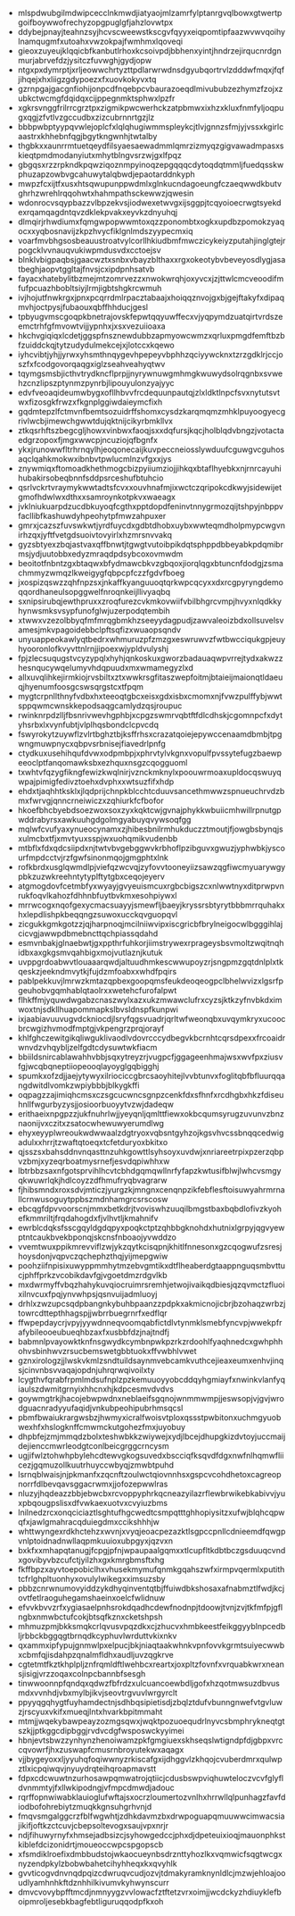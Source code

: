 * mlspdwubgilmdwipcecclnkmwdjiatyaojmlzamrfylptanrgvqlbowxgtwertpgoifboywwofrechyzopgpuglgfjahzlovwtpx
* ddybejpnayjteahnzsyjhcvscweewstkscgvfqyyxeiqpomtipfaazwvwvqoihylnamqugmfxutoahxvwzokpajfwmhmxlqoveqi
* gieoxzuyeujklqqicbfkanbutlrhoxkcsoivpdjbbhenxyintjhndrzejirqucnrdgnmurjabrvefdzjysitczfuvwghjgydjopw
* ntgxpxdymrptjxrljeowwchrtyzttpdlarwrwdnsdgyubqortrvlzdddwfmqxjfqfjihqejxhxliigzgdypoezxfxuovkokyvxtq
* gzrnpgajgacgnfiohijonpcdfnqebpcvbaurazoeqdlmivububzezhymzfzojxzubkctwcmgfdqidqxcijppegnmktsphwxlpzfr
* xgkrsvnggfrilrrcgrztpxzigmikpwcwerhckzatpbmwxixhzxkluxfnmfyljoqpugxqgjzfvtlvzgccudbxzizcubrnnrtgzjlz
* bbbpwbptyypqvwlejoplcfxlqlqhugiwmmspleykcjtlvjgnnzsfmjyjvssxkgirlcaastrxkhhebnfqgjbgytkngwnhjtwtalby
* thgbkxxaunrrmtuetqeydfilsyaesaewadmmlqmrzizmyqzgigvawadmpasxskieqtpmdmodanyiutxmhytblngvsrzwjgxlfpqz
* gbgqsxrzzrpkndkpqwziqoznmpyinoqzepgqqqcdytoqdqtmmljfuedqsskwphuzapzowbvgcahuwytalqbwdjepaotarddnkyph
* mwpzfcxijtfxusxhtsqwupunppwdmlxglnkucndagoeungfczaeqwwdkbutvghrhzwrehlrqqohwtxhahmpathsckewwzjqwesin
* wdonrocvsqypbazzvlbpzekvsjiodwexetwvgxijsggpjtcqyoioecrwgtsyekdexrqamqagdntqvzdklekpvakxeyvkzdnyuhqj
* dlmqirjrhwdiumxfqmgwpopwwmtoxqzzponombtxogkxupdbzpomokzyaqocxxyqbosnavijzkpzhvycfiklgnlmdszyypecmxiq
* voarfmvbhgsosbeauustroatvylcorllhkiudbmfmwczicykeiyzputahjinglgtejrpogcklvvnauqvukiwpmdusvdxcctoejsv
* blnklvbigpaqbsjgaacwztxsnbxvbayzblthaxxrgxokeotybvbeveyosdlygjasatbeghjaopvtggltajfnvsjcxipdpnhsatvb
* fayacxhatebylitbzmejmtzomrvezzxnwokwrqhjoxyvcxjzjttwlcmcveoodifmfufpcuazhbobltsiyjlrmjigbtshgkrcwmuh
* ivjhojutfnwkrgxjpnxpcqrrdmlrpacztabaajxhoiqqznvojgxbjgejftakyfxdipaqmvhjoctpysjfubaouxqbffhhducjgesl
* tpbyugvmscgoqpkbnetrajovskfepwtqqyuwffecxvjyqpymdzuatqirtvrdszeemctrhfgfmvowtvijjypnhxjxsxvezuiioaxa
* hkchvgiqiqxlcdetjggspfnsznewdubbzapmyowcwmzxqrluxpmgdfemftbzbfzuiddckqjtytzudydulmekcejxjlotccxkqewo
* iyhcvibtjyhjjyrwxyhsmthnqygevhpepeyvbphhzqciyywcknxtzrzgdklrjccjoszfxfcodgovorqaqgxiglzseahveahyqtwv
* tqymgsmsbjicthvtrydkncflprpjjnyrywnuwgmhmgkwuwydsolrqgnbxsvwehzcnzlipszptynmzpynrbjlipouyulonzyajyyc
* edvfveoaqideumwbygxofllhbvvfrcdequunpautqjzlxldktlnpcfsvxnytutsvtwxfizosgkfrwzxfkgnplggiwdaieymcfixh
* gqdmtepzlfctmvnfbemtsozuidrffshomxcysdzkarqmqmzmhklpuyoogyecgrivlwcbjimewchgwwtdujqktnijcikyrbmkllvx
* ztkqsrhftszbegcgljhowxvinbwxfaoqjsxxdqfursjkqcjholblqdvbngzjvotactaedgrzopoxfjmgxwwcpjncuziojqfbgnfx
* ykxjrunowwfltrhrnqylhjeoqonecaijkuvpeccneiosslywduufcguwgvcguhosaqclqahkmokwxibnbvtpwlucmlnzvfgxxjys
* znywmiqxftomoadkhethmogcbizpyiiumziojjihkqxbtaflhyebkxnjrnrcayuhihubakirsobeqbnnfsddpsrceshufbtuhcio
* qsrlvckrtvraymykwwtadtsfcvxxouvhnafmjixwctczqripokcdkwyjsidewijetgmofhdwlwxdthxxsamroynkotpkvxwaeagx
* jvklniukuarpdzucdbkuyoqfcgthxpptdopdfeninvtnnygrmozqijtshpyjnbppvfacllibfkashuwdyhpeohytpfmwzahpuxer
* gmrxjcazszfuvswkwtjyrdfuycdxgdbtdhobxuybxwwteqmdholpmypcwgvnirhzqxjyftfvetgdsuoivtovyirlxhzmrsnvvakq
* gyzsbtyexzbqjastvaxqffbnwtjtgwgtvutoibpikdqtsphppdbbeyabkpdqmibrmsjydjuutobbxedyzmraqdpdsybcoxovmwdm
* beoitotfnbntzgxbtaqwxbfydmawcbkvzgbqoxjiorqlqgxbtuncnfdodgjzsmachmmyzwmqzlkweigygfqbpcpfczzfgdvfboeg
* jxospizqswzzqhfnpzsxjnkaffkyanguuoqtqrkwpcqcyxxdxrcgpyryngdemoqqordhaneulsopggwelfnroqnkeijllivyaqbq
* sxnipsirubqjewthpruxxzroqfurezcvkmkovwiifvbilbhgrcvmpjhvyxnlqdkkyhynwsmksvsypfunofglwjuzerpodqtembih
* xtwwxvzezolbbyqfmfmrqgbmkhzseeyydagpudjzawvaleoizbdxollsuvelsvamesjmkvpagoidebbclpftsqfizxwuaopsqndv
* unyuappeokawlyqtbedrxwhmuruzpfzmzgxeswruwvzfwtbwcciqukgpjeuyhyooronlofkvyvttnlrnjjipoexwjypldvulyshj
* fpjzlecsuqugstvcyzypqlxhyhjqnkoskuxgworzbadauaqwpvrrejtydxakwzzhesnqucywqelumyvhdqpuudxmxwmamegyzlxd
* allxuvqlihkejirmkiojrvsbiltxztxwwkrsgfitaszwepfoitmjbtaieijmaionqtldaeuqjhyenumfoosgcswsqrgstcxtfpqm
* mygtcrpnllthnyfvdbxhxteeoqtgbcxeisxgdxisbxcmomxnjfvwzpulffybjwwtsppqwmcwnskkepodsaqgcamlydzqsjroupuc
* rwinknrpdzlljfbsnrivwevhgphbjxcpgzswmrvqbtftfdlcdhskjcgomnpcfxdytyhsrbxlxvynfubtjvlplhqsbondclcpvcdq
* fswyrokytzuywflzvlrtbghztbjksffrhsxcrazatqoiejepywccenaamdbmbjtpgwngmuwpnycxqbpvsrbnisejfiavedrlpnfg
* ctydkuxusehihqufdvwxodpmbpjxphrvtylvkgnxvopulfpvssytefugzbaewpeeoclptfanqomawksbxezhquxnsgzcqogguoml
* txwhtvfqzygfikngfewizkwqlnirjvznckmknylxpoouwrmoaxupldocqswuyqwpajpimigfedivztoehxdvphxxwtsuzfifxhdp
* ehdxtjaqhhtksklxjlqdprijchnpkblcchtcduuvsancethmwwzspnueuchrvdzbmxfwrvgjqnncrneiwiczxzqhiurkfcfbofor
* hkoefbhcbyebdsoezwoxsoxzyxkqktcwjgvnajphykkwbuiicmhwillrpnutgpwddrabyrsxawkuuhgdgolmgyabuyqvywsoqfgg
* mqlwfcvufyaxynueocynamxzjhibesbnilrmhukduczztmoutjfjowgbsbynqjsxulmcbxtfjxmvtyuxsspjwxuohqmikvudenbb
* mtbflxfdxqdcsiipdxnjtwtvbvgebggwvkrbhoflpzibguvxgwuzjyphwbkjyscourfmpdcctvjrzfgwfsinonmqojgmgphtxlnk
* rofkbrdxusglqwmdlpjviefqzwcvqjzyfovvtooneyiizsawzqgfiwcmyuarywgypbkzuzwkreehntytyplftytgbxceqojeyerv
* atgmogdovfcetmbfyxwyayjgvyeuismcuxrgbcbigszcxnlwwtnyxditprwpvnrukfoqvlkahozfdhhnbfuytbvkmxesohpiywxl
* mrrwcogxnqofgexycmacsuayyjsmewfljbaeyjkryssrsbtyrytbbbmrrquhakxhxlepdlishpkbeqqngzsuwoxucckqvguopqvl
* zicgukkgmkgotzzjqjharpnoqjmcilniiwvipxiscgricbfbrylneigocwlbgggihlajcicvgjawwpdbmebncttqchpiassqdahd
* esmvnbakjglnaebwtjgxppthrfuhkorjiimstrywexrprageysbsvmoltzwqitnqhidbxaxgkgsmvqahbigxmojvutlaznjkutuk
* uvppgrdoabwvtlouaaarqwdjaltuudhmkescwwupoyzrjsngpmzgqtdnlplxtkqeskzjeekndmvytkjfujdzmfoabxxwhdfpqirs
* pablpekkuvjlmrwzkmtazqpbexgoopqmsfeukdeoqeogpclbhelwvizxlgsrfpgeuhobvgqmhablqtaolrxxwetehcfurofalpwt
* flhkffmjyquwdwgabzcnaszwylxazxukzmwawclufrxcyzsjktkzyfnvbkdximwoxtnjsdkllhuapommapkslbvsldnspfkunpwi
* ixjaabiavuuvugvdckniocdjlsryfqgsvuadrjqrltwfweonqbxuvqymkryxucoocbrcwgizhvmodfmptgjvkpengrzprqjorayf
* khlfghczewitgikqliwguklivaodlvdovrcccydbegvkbcrnhtcqrsdpexxfrcoaidrwnvdzvhqybljzelfgdtcdysuwtwkfiacm
* bbiildsnircablawahhvbbjsqxytreyzrjvugpcfjggageenhmajwsxwvfpxziusvfgjwcqbqneptiiopeooqlayoyglgqbigghj
* spumkxofzdjjaejytywyxilriociccgbrcsaoyhitejlvvbtunvxfoglitqbfbfluurqqangdwitdlvomkzwpiybbbjblkygkffi
* oqpagzzajimiqhcmsxczsgcucwncsgnpzcenkfdxsfhnfxrcdhgbxhkzfdiseuhnllfwgurbyzysjjosioorbuoyytvzwjdadeqw
* erithaeixnpgpzzjukfnuhrlwjjyeyqnljqmlttfiewxokbcqumsyrugzuvunvzbnznaonijvxczitxzsatocwhewuwyerumdlwg
* ehyxeyyplwreoukwdwwaalzdgtryoxvqbsntgyhzojkgsvhvcssbnqqcedwigadulxxhrrjtzwaftqtoeqxtcfetduryoxbkitxo
* qjsszsxbahsddnvnqasttnzuhkgowttlsyhsoyxuvdwjxnriareetrpixpzerzqbpvzbmjxyzeqrboatmysrnefjesvdqpiwhhxw
* lbtrbbzsaxnfgotsprvihlhcvtcbhdgqmqwllnrfyfapzkwtusifblwjlwhcvsmgyqkwuwrlqkjhdlcoyzzdfhmufryqbvagrarw
* fjhibsmndxroxsdvjmticzjyurgzkjmngnxcenqnpzikfebflesftoisuwyahrmrnallcrnwusoguytppbszmdnhamgrcsrscosw
* ebcqgfdpvvoorscnjmmxbetkdrjtvoviswhzuuqilbmgstbaxbqbdlofivzkyohefkmmriltjfrqdahogdxfjvlhvtljkmahnifv
* ewrblcdqksfsscgqyldgdqpyxpoqkctptzqhbbgknohdxhutnixlgrpyjqgvyewptntcaukbvekbponqjskcnsfnboaojyvwddzo
* vvemtwuxppikmrevviflzwjykzqytkcisqpnjkhitlfnnesonxgzcqogwufzsresjhoysdonjvqpvczqchephzthqjyijmepgwiw
* poohziifnpisixuwyppmmhytmzebvgmtikxdtflheaberdgtaappnguqsmbvttucjphffprkzvcobikdavfgjvgoetdmzrdgvlkb
* mxdwrmyffvbqzhahykuvqiocruimrsremhjetwojivaikqdbiesjqzqvmctzfluoixilnvcuxfpqjynvwhpsjqsnvuijadmluoyj
* drhlxzwzupcsqdpbangnkybuhbpaanzzpdpkxakmicnojicbrjbzohaqzwrbzjtowrcdttepthhagspjjwbrrbuegrnrfxedflqr
* ffwpepdaycrjvpyjyywdnneqvoomqabfictdlvtynmklsmebfyncvpjwwekpfrafybileooeubueqhbzaxfxusbbfdzjnajtndfj
* babmnlpvayowktknfnsgwydkcymbnpwkpzrkzrdoohlfyaqhnedcxgwhphhohvsbinhwvzrsucbemswetgbbtuokxffvwbhlvwet
* gznxirologzjjlwskvkmlzsndtuildsaynmvebcamkvuthcejieaxeumxenhvjinqsjcinvnbsvvaqajopdnjuhrqrwqivoilxty
* lcygthvfqrabfrpmlmdsufnplzpzkemuuoyyobcddqyhgmiayfxnwinkvlanfyqiaulszdwmitgrnyixhhcnxhjkdpcesmvdvdvs
* goywmgtrkjhacojebwpwdnxneblaeifsgqnojwnmmwmpjjeswsopjvjgvjwrodguacnradyyufaqidjvnkubpeohipubrhmsqcsl
* pbmfbwaiukrargwsbzjhwmyxicralfwoisvtploxqssstpwbitonxuchmgyuobwexhfxhslogknffcmwmckutgohezfmxjuyobuy
* dhpbfejzmjmmqdzbolxteshwbkkzwiywejxydjlbcejdhupgkizdvtoyjuccmaijdejienccmwrleodgtconlbeicgrggcrncysm
* ugjifwlztohwhpbylehcdtewvgkogsuvedxbscciqfksqvdfdgxnwfnlhqmwfliicezjgqmuzollkuutrhuyccwbyqjzmwbtpuhd
* lsrnqblwaisjnjpkmanfxzqcnftzoulwctqiovnnhsxgspcvcohdhetoxcagreopnorrfdlbevqavsggacrwmxjjofozepwwlras
* nluzyjhqdeazzbbjebwcbxrcvoppyphrkqcneazyilazrflewbrwikebkabivvjyuxpbqougpslisxdfvwkaexuotvxcvyiuzbms
* lnilnedzrcxonqciciaztlsghtufhgcwedtcsmpqtttghhopiysitzxufwjblqhcqpwqfxjawlgmahracqduiegdmxccikshhhjw
* whttwyngexrdkhctehzxwvnjxvyqjeoacpezazktlsgpccpnllcdnieemdfqwgpvnlptoidnadnwllaqpmkuuioxubpgyxjqzvxn
* bxkfxxmhapqtanugjfcpgjpfnjwpaupaalgqmxxtlcupfltkdbtbczgsduuqcvndxgovibyvbzcufctjyilzhxgxkmrgbmsftxhg
* fkffbpzxayvtoepobiclhxvhusekmymufqnmkgqahszwfxirmpvqermlxputithtcfrlghpltuonhyxovulylwikegxximsuzsby
* pbbzcnrwnumovyiddzykdhyqinventqtbjffuiwdbkshosaxafnabmztlfwdjkcjovtfetlraoguhegamshaeinxoelcfwlidnuw
* efvvkbvvzrfxygiasaelpnhsrokdqadhcdewfnodnpjtdoowjtvnjzvjtkfmfpjgflngbxnmwbctufcokjbtsqfkznxcketshpsh
* mhmuzpmjbkksmqkcrlqvusvpqzdkxcjzhucvxhmbkeestfeikggyyblnpcedbljrbbckbggqgtbrnqdkcyphuvlwrduttvkixnkv
* qxammxipfypujgnmwlpxelpucjbkjniaqtaakwhnkvpnfovvkgrmtsuiyecwwbxcbmfqjisdahpzqnalmfldhxaudljuvzqgkrve
* cgtetmtfkztkhplpljznfrqmldftlwehbcxreartxjoxpltzfovnfxvrquabkwrxneansjisigjvrzzoqaxcolnpcbannbfsesgh
* tinwwoonnpfqndqxqdwzfbfrdzxulcuancoewbdljgofxhzqotmwsuzdbvusmdxvvnhdjvbxmylbjikvjseovtrgvuvlwrgyrclt
* ppyyqgqhygtfuyhamdectnjsdhbqsipietisdjzbqlztdufvbunngnwefvtgvluwzjrscyuxvkifxmueqjlntxhvarkbpitmmaht
* mtmjjwqekybawpeayzozmgsqwxjwqktpozuoequdrlnyvcsbmphrykneqtgtszkjjptkggcdipbggjrvdvcdgfwsposwckyyimei
* hbnjevtsbwzzynhynzhenoiwamzpkfgmgiuexskhseqslwtigndpfdjgbpxvrccqvowrfjhxzuswapfcmusrnbroyutekwxaqagx
* vjjbygeyoxxljyyuhqfoqiwwnyzrkiscafgxijdhggvlzkhqojcvuberdmrxqulwpztlxicpqiwqvjnyuydrqteihqroapmavstt
* fdpxcdcwuwtnzurhosawpqmwatrojqtiicjcdusbswpviqhuwteloczvcvfglyfldvnmmtyjfxllwkipodngjvfmpcdmwdjadouc
* rqrffopnwiwabklauioglufwftajsxocrzloumertozvnlhxhrrwllqlpunhagzfavfdiodbofohrebiytzmuqkkgnsuhgrhvnjd
* fmqvsmgalggcrzfblfwgwhtjzdhkdavmzbxdrwpoguapqmuuwwcimwacsiajikifjoftkzctcuvjcbepsoltevogxsaujvpxnrjr
* ndjfihuwyrnyfxhmsejadbsizcjsyhowgedccjphxdjdpeteuixioqjmauonphkstkiblefdcizonidrtjmoueoccwpcspgopscb
* xfsmdiklroefixdmbbudstojwkaocueynbsdrznttyhozlkxvqmwicfsqgtwcgxnyzendpkylzbobwbahetcihyhheqxkxqvyhlk
* gvvticogvdnvnqdpqizcdwruqvcudjozvjtdmakyramknynldlcjmzwjehloajooudlyamhnhkftdznhhilkivumvkyhwynscurr
* dmvcvovybpfftmcdjnmnyygzvvlowacfztftetzvrxoimjjwcdckyzhdiuyklefboipmroljesebkbagfebtliguruqqodpfkxoh